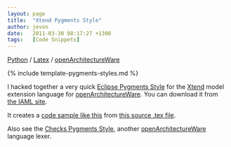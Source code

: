 ```yaml
---
layout: page
title:  "Xtend Pygments Style"
author: jevon
date:   2011-03-30 08:17:27 +1300
tags:   [Code Snippets]
---
```


[Python](python.md) / [Latex](latex.md) / [openArchitectureWare](openarchitectureware.md)

{% include template-pygments-styles.md %}

I hacked together a very quick [Eclipse Pygments Style](eclipse-pygments-style.md) for the [Xtend](xtend.md) model extension language for [openArchitectureWare](openarchitectureware.md). You can download it from <a href="http://code.google.com/p/iaml/source/browse/trunk/org.openiaml.docs.tools/latex/pygments-xtend/">the IAML site</a>.

It creates a <a href="http://iaml.googlecode.com/svn/trunk/org.openiaml.docs.tools/latex/pygments-xtend/code-sample-xtend.pdf">code sample like this</a> from <a href="http://code.google.com/p/iaml/source/browse/trunk/org.openiaml.docs.tools/latex/pygments-xtend/code-sample.tex">this source .tex file</a>.

Also see the [Checks Pygments Style](checks-pygments-style.md), another [openArchitectureWare](openarchitectureware.md) language lexer.
